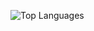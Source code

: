 


![Top Languages](https://github-readme-stats.vercel.app/api/top-langs/?username=Alireza-Lashkaripour&layout=compact&langs_count=6&theme=radical)

